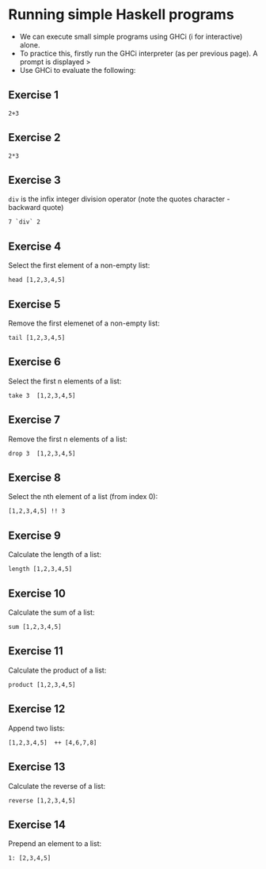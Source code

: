 # Running simple Haskell programs

- We can execute small simple programs using GHCi (i for interactive) alone. 
- To practice this, firstly run the GHCi interpreter (as per previous page). A prompt is displayed > 
- Use GHCi to evaluate the following: 

## Exercise 1
~~~
2+3
~~~

## Exercise 2
~~~
2*3
~~~

## Exercise 3
`div` is the infix integer division operator (note the quotes character - backward quote)
~~~
7 `div` 2
~~~

## Exercise 4
Select the first element of a non-empty list:
~~~
head [1,2,3,4,5]
~~~

## Exercise 5
Remove the first elemenet of a non-empty list: 
~~~
tail [1,2,3,4,5]
~~~

## Exercise 6
Select the first n elements of a list: 
~~~
take 3  [1,2,3,4,5]
~~~


## Exercise 7
Remove the first n elements of a list: 
~~~
drop 3  [1,2,3,4,5]
~~~

## Exercise 8
Select the nth element of a list (from index 0): 
~~~
[1,2,3,4,5] !! 3
~~~

## Exercise 9
Calculate the length of a list:
~~~
length [1,2,3,4,5] 
~~~

## Exercise 10
Calculate the sum of a list:
~~~
sum [1,2,3,4,5] 
~~~

## Exercise 11
Calculate the product of a list:
~~~
product [1,2,3,4,5] 
~~~
## Exercise 12
Append two lists:
~~~
[1,2,3,4,5]  ++ [4,6,7,8]
~~~
## Exercise 13
Calculate the reverse of a list:
~~~
reverse [1,2,3,4,5] 
~~~
## Exercise 14
Prepend an element to a  list:
~~~
1: [2,3,4,5] 
~~~